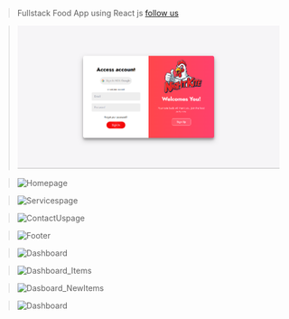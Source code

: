 > Fullstack Food App using React js
> [follow us](https://nirmalkumarofllll.github.io/Portfolio/)

> ![Loginpage](./imgs/Login.png)

> ![Homepage](https://drive.google.com/file/d/15OIxzzmPPn7fivQKPleUIajp9A0CV1Ft/view?usp=sharing)

> ![Servicespage](https://drive.google.com/file/d/12UnpreTg0bscF0Momq6UJjorlPR_WIE6/view?usp=sharing)

> ![ContactUspage](https://drive.google.com/file/d/1b8XW6YvQiU_vEUsSC-nSUqiB7U1kVjDB/view?usp=sharing)

> ![Footer](https://drive.google.com/file/d/1-d8tizUNPfzBb1edTfJ7qnEUq8JupvHm/view?usp=sharing)

> ![Dashboard](https://drive.google.com/file/d/1a2BXxCghrXPYVDEl8pW6ntXW0cpQjJAq/view?usp=sharing)

> ![Dashboard_Items](https://drive.google.com/file/d/1JCu88q6bNebDxLEDTF-Vjz5hGQXJKmjz/view?usp=sharing)

> ![Dasboard_NewItems](https://drive.google.com/file/d/1jgNZ3bPDXZ8Za2jUo_hZquUkAaKBzf4D/view?usp=sharing)

> ![Dashboard](https://drive.google.com/file/d/1cn7hZw98Z3GZFC_7NzWm-i9AuspOzLPX/view?usp=sharing)
